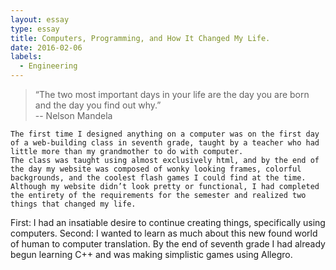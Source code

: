 ```yaml
---
layout: essay
type: essay
title: Computers, Programming, and How It Changed My Life.
date: 2016-02-06
labels:
  - Engineering
---
```


<blockquote>
“The two most important days in your life are the day you are born and the day you find out why.” <footer> -- Nelson Mandela </footer></blockquote>


	The first time I designed anything on a computer was on the first day of a web-building class in seventh grade, taught by a teacher who had little more than my grandmother to do with computer.
	The class was taught using almost exclusively html, and by the end of the day my website was composed of wonky looking frames, colorful backgrounds, and the coolest flash games I could find at the time. Although my website didn’t look pretty or functional, I had completed the entirety of the requirements for the semester and realized two things that changed my life. 

First: I had an insatiable desire to continue creating things, specifically using computers. Second: I wanted to learn as much about this new found world of human to computer translation. By the end of seventh grade I had already begun learning C++ and was making simplistic games using Allegro.


